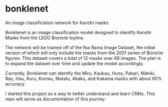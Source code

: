 # bonklenet
An image classification network for Kanohi masks

Bonklenet is an image classification model designed to identify Kanohi Masks from the LEGO Bionicle toyline.

The network will be trained off of the Nui Rama Image Dataset, the initial version of which will only include the masks from the 2001 series of Bionicle figures. 
This dataset covers a total of 12 masks over 88 images. The plan is to expand the dataset over time and update the model accordingly.

Currently, Bonklenet can identify the Miru, Kaukau, Huna, Pakari, Mahiki, Rau, Hau, Ruru, Komau, Matatu, Akaku, and Kakama masks with about 90% accuracy.

I started this project as a way to better understand and learn CNNs. This repo will serve as documentation of this journey.
